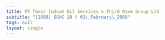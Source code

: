 ```yaml
---
title: PT Tenar Indoam Oil Services v Third Wave Group Ltd
subtitle: "[2008] SGHC 18 / 01\_February\_2008"
tags: null
layout: single
---
```


